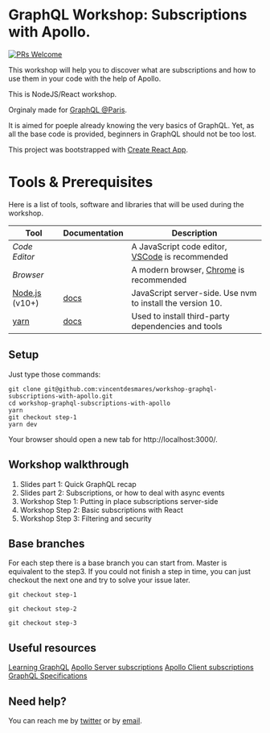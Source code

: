 # GraphQL Workshop: Subscriptions with Apollo.

[![PRs Welcome][prs-badge]][prs]

This workshop will help you to discover what are subscriptions and how to use them in your code with the help of Apollo.

This is NodeJS/React workshop.

Orginaly made for [GraphQL @Paris][meetup-url].

It is aimed for poeple already knowing the very basics of GraphQL. Yet, as all the base code is provided, beginners in GraphQL should not be too lost.

This project was bootstrapped with [Create React App][cra].

# Tools & Prerequisites

Here is a list of tools, software and libraries that will be used during the workshop.

| Tool                                     | Documentation                                         | Description                                                                       |
| ---------------------------------------- | ----------------------------------------------------- | --------------------------------------------------------------------------------- |
| _Code Editor_                            |                                                       | A JavaScript code editor, [VSCode](https://code.visualstudio.com/) is recommended |
| _Browser_                                |                                                       | A modern browser, [Chrome](https://www.google.com/chrome/) is recommended         |
| [Node.js](https://nodejs.org/en/) (v10+) | [docs](https://nodejs.org/dist/latest-v8.x/docs/api/) | JavaScript server-side. Use nvm to install the version 10.                        |
| [yarn](https://yarnpkg.com)              | [docs][yarn-install]                                  | Used to install third-party dependencies and tools                                |

## Setup

Just type those commands:

```
git clone git@github.com:vincentdesmares/workshop-graphql-subscriptions-with-apollo.git
cd workshop-graphql-subscriptions-with-apollo
yarn
git checkout step-1
yarn dev
```

Your browser should open a new tab for http://localhost:3000/.

## Workshop walkthrough

1. Slides part 1: Quick GraphQL recap
2. Slides part 2: Subscriptions, or how to deal with async events
3. Workshop Step 1: Putting in place subscriptions server-side
4. Workshop Step 2: Basic subscriptions with React
5. Workshop Step 3: Filtering and security

## Base branches

For each step there is a base branch you can start from. Master is equivalent to the step3.
If you could not finish a step in time, you can just checkout the next one and try to solve your issue later.

```
git checkout step-1
```

```
git checkout step-2
```

```
git checkout step-3
```

## Useful resources

[Learning GraphQL](https://www.howtographql.com/)
[Apollo Server subscriptions](https://www.apollographql.com/docs/apollo-server/features/subscriptions)
[Apollo Client subscriptions](https://www.apollographql.com/docs/react/advanced/subscriptions)
[GraphQL Specifications](https://graphql.github.io/graphql-spec/June2018/#sec-Subscription)

## Need help?

You can reach me by [twitter][my-twitter] or by [email][my-email].

[meetup-url]: https://www.meetup.com/fr-FR/parisgraphql/
[cra]: https://github.com/facebook/create-react-app
[yarn-install]: https://yarnpkg.com/en/docs/install#mac-stable
[prs-badge]: https://img.shields.io/badge/PRs-welcome-brightgreen.svg?style=flat-square
[prs]: http://makeapullrequest.com
[my-twitter]: https://twitter.com/cold_lestat
[my-email]: mailto:vincent.desmares@gmail.com
